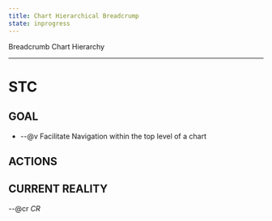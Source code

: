 ```yaml
---
title: Chart Hierarchical Breadcrump
state: inprogress
---
```


Breadcrumb Chart Hierarchy
___
# STC #
## GOAL ##
* --@v Facilitate Navigation within  the top  level of a chart

## ACTIONS ##


## CURRENT REALITY ##
--@cr _CR_

 